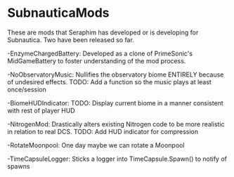 # SubnauticaMods
These are mods that Seraphim has developed or is developing for Subnautica. Two have been released so far.

-EnzymeChargedBattery: Developed as a clone of PrimeSonic's MidGameBattery to foster understanding of the mod process.

-NoObservatoryMusic: Nullifies the observatory biome ENTIRELY because of undesired effects. TODO: Add a function so the music plays at least once/session

-BiomeHUDIndicator: TODO: Display current biome in a manner consistent with rest of player HUD

-NitrogenMod: Drastically alters existing Nitrogen code to be more realistic in relation to real DCS. TODO: Add HUD indicator for compression

-RotateMoonpool: One day maybe we can rotate a Moonpool

-TimeCapsuleLogger: Sticks a logger into TimeCapsule.Spawn() to notify of spawns
